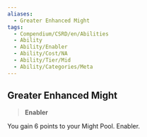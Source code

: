 ```yaml
---
aliases:
  - Greater Enhanced Might
tags:
  - Compendium/CSRD/en/Abilities
  - Ability
  - Ability/Enabler
  - Ability/Cost/NA
  - Ability/Tier/Mid
  - Ability/Categories/Meta
---
```

  
    
## Greater Enhanced Might    
>**Enabler**  
    
You gain 6 points to your Might Pool. Enabler.
